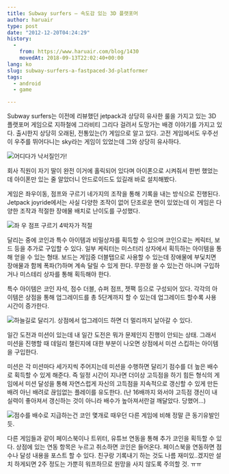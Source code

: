 ```yaml
---
title: Subway surfers – 속도감 있는 3D 플랫포머
author: haruair
type: post
date: "2012-12-20T04:24:29"
history:
  - 
    from: https://www.haruair.com/blog/1430
    movedAt: 2018-09-13T22:02:40+00:00
lang: ko
slug: subway-surfers-a-fastpaced-3d-platformer
tags:
  - android
  - game

---
```

Subway surfers는 이전에 리뷰했던 jetpack과 상당히 유사한 룰을 가지고 있는 3D 플랫포머 게임으로 지하철에 그라비티 그리다 걸려서 도망가는 배경 이야기를 가지고 있다. 출시한지 상당히 오래된, 전통있는(?) 게임으로 알고 있다. 고전 게임에서도 우주선이 우주를 뛰어다니는 sky라는 게임이 있었는데 그와 상당히 유사하다.

![어디다가 낙서질인가!](Screenshot_2012-12-13-08-43-35.png)

회사 직원이 자기 딸이 완전 이거에 홀릭되어 있다며 아이폰으로 시켜줘서 한번 했었는데 아이폰만 있는 줄 알았더니 안드로이드도 있길래 바로 설치해봤다.

게임은 좌우이동, 점프와 구르기 네가지의 조작을 통해 기록을 내는 방식으로 진행된다. Jetpack joyride에서는 사실 다양한 조작이 없어 단조로운 면이 있었는데 이 게임은 다양한 조작과 적절한 장애물 배치로 난이도를 구성했다.

![좌 우 점프 구르기 4박자가 적절](Screenshot_2012-12-13-08-43-53.png)

달리는 중에 코인과 특수 아이템과 비밀상자를 획득할 수 있으며 코인으로는 케릭터, 보드 등을 추가로 구입할 수 있다. 일부 케릭터는 미스터리 상자에서 획득하는 아이템을 통해 얻을 수 있는 형태. 보드는 게임중 더블탭으로 사용할 수 있는데 장애물에 부딫치면 장애물과 함께 폭파(?)하며 계속 달릴 수 있게 한다. 무한정 쓸 수 있는건 아니며 구입하거나 미스테리 상자를 통해 획득해야 한다.

특수 아이템은 코인 자석, 점수 더블, 슈퍼 점프, 젯팩 등으로 구성되어 있다. 각각의 아이템은 상점을 통해 업그레이드를 총 5단계까지 할 수 있는데 업그레이드 할수록 사용 시간이 증가한다.

![하늘길로 달리기. 상점에서 업그레이드 하면 더 멀리까지 날아갈 수 있다.](Screenshot_2012-12-20-08-04-45.png)

일간 도전과 미션이 있는데 내 일간 도전은 뭐가 문제인지 진행이 안되는 상태. 그래서 미션을 진행할 때 데일리 챌린지에 대한 부분이 나오면 상점에서 미션 스킵하는 아이템을 구입한다.

미션은 각 미션마다 세가지씩 주어지는데 미션을 수행하면 달리기 점수를 더 높은 배수로 획득할 수 있게 해준다. 즉 일정 시간이 지나면 더이상 고득점을 하기 힘든 형식의 게임에서 미션 달성을 통해 자연스럽게 자신의 고득점을 지속적으로 갱신할 수 있게 만든 배려 아닌 배려로 끊임없는 플레이를 유도한다. (난 16배까지 와서야 고득점 갱신이 내 실력이 좋아져서 갱신하는 것이 아니라 배수가 높아져서란걸 깨달았다. 당했어&#8230;)

![점수를 배수로 지급하는건 코인 몇개로 때우던 다른 게임에 비해 정말 큰 동기유발인듯.](Screenshot_2012-12-20-08-07-14.png)

다른 게임들과 같이 페이스북이나 트위터, 유튜브 연동을 통해 추가 코인을 획득할 수 있다. 상점에 있는 연동 항목은 누르고 취소하면 코인은 들어온다. 페이스북을 연동하면 점수나 달성 내용을 포스트 할 수 있다. 친구랑 기록내기 하는 것도 나름 재미있..겠지만 설치 하게되면 2주 정도는 가뿐히 워프하므로 원망을 사지 않도록 주의할 것. ㅠㅠ